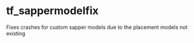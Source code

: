 # tf_sappermodelfix
Fixes crashes for custom sapper models due to the placement models not existing
